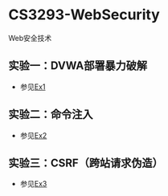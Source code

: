 # CS3293-WebSecurity

Web安全技术

## 实验一：DVWA部署暴力破解

* 参见[Ex1](./ex_1)

## 实验二：命令注入

* 参见[Ex2](./ex_2)

## 实验三：CSRF（跨站请求伪造）

* 参见[Ex3](./ex_3)
